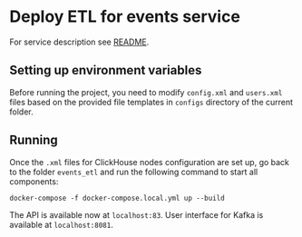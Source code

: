 # Deploy ETL for events service

For service description see [README](../../services/events_etl/README.md).

## Setting up environment variables

Before running the project, you need to modify `config.xml` and `users.xml` files based on the provided file templates in `configs` directory of the current folder.

## Running

Once the `.xml` files for ClickHouse nodes configuration are set up, go back to the folder `events_etl` and run the following command to start all components:

    docker-compose -f docker-compose.local.yml up --build

The API is available now at `localhost:83`. User interface for Kafka is available at `localhost:8081`.
